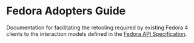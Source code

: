 # Fedora Adopters Guide
Documentation for facilitating the retooling required by existing Fedora 4 clients to the interaction models defined in the [Fedora API Specification](http://fedora.info/spec/).
